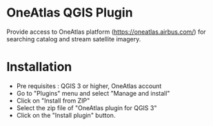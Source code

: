 # OneAtlas QGIS Plugin

Provide access to OneAtlas platform (https://oneatlas.airbus.com/) for searching catalog and stream satellite imagery.

# Installation
*  Pre requisites : QGIS 3 or higher, OneAtlas account
*  Go to "Plugins" menu and select "Manage and install"
*  Click on "Install from ZIP"
*  Select the zip file of "OneAtlas plugin for QGIS 3"
*  Click on the "Install plugin" button.
